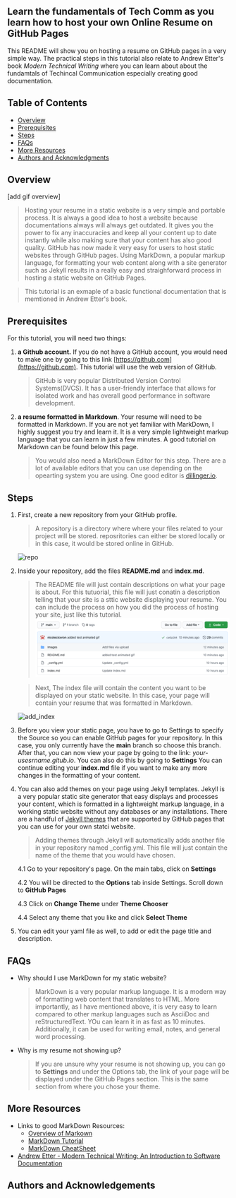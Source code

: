 ## Learn the fundamentals of Tech Comm as you learn how to host your own Online Resume on GitHub Pages

This README will show you on hosting a resume on GitHub pages in a very simple way. The practical steps in this tutorial also relate to Andrew Etter's book _Modern Technical Writing_ where you can learn about about the fundamtals of Techincal Communication especially creating good documentation.  

## Table of Contents
- [Overview](#audience)
- [Prerequisites](#prerequisites)
- [Steps](#instructions)
- [FAQs](#faqs)
- [More Resources](#more-resources)
- [Authors and Acknowledgments](#authors-and-acknowledgments)


## Overview
[add gif overview]

 > Hosting your resume in a static website is a very simple and portable process. It is always a good idea to host a website because documentations always will always get outdated. It gives you the power to fix any inaccuracies and keep all your content up to date instantly while also making sure that your content has also good quality. GitHub has now made it very easy for users to host static websites through GitHub pages. Using MarkDown, a popular markup language, for formatting your web content along with a site generator such as Jekyll results in a really easy and straighforward process in hosting a static website on GitHub Pages. 

 > This tutorial is an exmaple of a basic functional documentation that is memtioned in Andrew Etter's book. 

## Prerequisites
For this tutorial, you will need two things: 
1) **a Github account.** If you do not have a GitHub account, you would need to make one by going to this link [https://github.com](https://github.com). This tutorial will use the web version of GitHub. 
    > GitHub is very popular Distributed Version Control Systems(DVCS). It has a user-friendly interface  that allows for isolated work and has overall good performance in software development. 
    
2) **a resume formatted in Markdown**. Your resume will need to be formatted in Markdown. If you are not yet familiar with MarkDown, I highly suggest you try and learn it. It is a very simple lightweight markup language that you can learn in just a few minutes. A good tutorial on Markdown can be found below this page. 
    > You would also need a MarkDown Editor for this step. There are a lot of available editors that you can use depending on the opearting system you are using. One good editor is [dillinger.io](https://dillinger.io). 

## Steps

1. First, create a new repository from your GitHub profile. 
    > A repository is a directory where where your files related to your project will be stored. reposritories can either be stored locally or in this case, it would be stored online in GitHub.
    
    ![repo](Images/create_repo.gif)

2. Inside your repository, add the files **README.md** and **index.md**. 
    > The README file will just contain descriptions on what your page is about. For this tutuorial, this file will just conatin a description telling that your site is a sttic website displaying your resume. You can include the process on how you did the process of hosting your site, just like this tutorial. 
    ![add](Images/add_files.png)    

    > Next, The index file will contain the content you want to be displayed on your static website. In this case, your page will contain your resume that was formatted in Markdown. 

    ![add_index](Images/add_index.gif)

3. Before you view your static page, you have to go to Settings to specify the Source so you can enable GitHub pages for your repository. In this case, you only currently have the **main** branch so choose this branch. After that, you can now view your page by going to the link: _your-usesrname.gitub.io_. You can also do this by going to **Settings** You can continue editing your **index.md** file if you want to make any more changes in the formatting of your content.

4. You can also add themes on your page using Jekyll templates. Jekyll is a very popular static site generator that easy displays and processes your content, which is formatted in a lightweight markup language, in a working static website without any databases or any installations. There are a handful of [Jekyll themes](https://pages.github.com/themes/) that are supported by GitHub pages that you can use for your own statci website.

    > Adding themes through Jekyll will automatically adds another file in your repository named _config.yml. This file will just contain the name of the theme that you would have chosen.

    4.1 Go to your repository's page. On the main tabs, click on **Settings**
    
    4.2 You will be directed to the **Options** tab inside Settings. Scroll down to **GitHub Pages**
    
    4.3 Click on **Change Theme** under **Theme Chooser**
    
    4.4 Select any theme that you like and click **Select Theme**

5. You can edit your yaml file as well, to add or edit the page title and description. 

## FAQs
- Why should I use MarkDown for my static website?
    > MarkDown is a very popular markup language. It is a modern way of formatting web content that translates to HTML. More importantly, as I have mentioned above, it is very easy to learn compared to other markup languages such as AsciiDoc and reStructuredText. YOu can learn it in as fast as 10 minutes. Additionally, it can be used for writing email, notes, and general word processing.

- Why is my resume not showing up?
    > If you are unsure why your resume is not showing up, you can go to **Settings** and under the Options tab, the link of your page will be displayed under the GitHub Pages section. This is the same section from where you chose your theme.

## More Resources
- Links to good MarkDown Resources:
    - [Overview of Markown](https://www.markdownguide.org/getting-started)
    - [MarkDown Tutorial](https://www.markdowntutorial.com)
    - [MarkDown CheatSheet](https://www.markdownguide.org/cheat-sheet)
-  [Andrew Etter - Modern Technical Writing: An Introduction to Software Documentation](https://www.amazon.ca/Modern-Technical-Writing-Introduction-Documentation-ebook/dp/B01A2QL9SS)

## Authors and Acknowledgements


